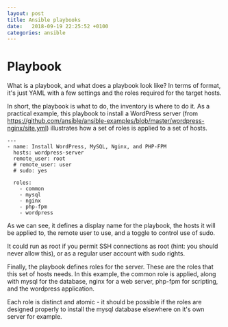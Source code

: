 ```yaml
---
layout: post
title: Ansible playbooks
date:   2018-09-19 22:25:52 +0100
categories: ansible
---
```

Playbook
========

What is a playbook, and what does a playbook look like? In terms of
format, it's just YAML with a few settings and the roles required for
the target hosts.

In short, the playbook is what to do, the inventory is where to do it.
As a practical example, this playbook to install a WordPress server
(from
<https://github.com/ansible/ansible-examples/blob/master/wordpress-nginx/site.yml>)
illustrates how a set of roles is applied to a set of hosts.

    ---
    - name: Install WordPress, MySQL, Nginx, and PHP-FPM
      hosts: wordpress-server
      remote_user: root
      # remote_user: user
      # sudo: yes
      
      roles:
        - common
        - mysql
        - nginx
        - php-fpm
        - wordpress

As we can see, it defines a display name for the playbook, the hosts it
will be applied to, the remote user to use, and a toggle to control use
of sudo.

It could run as root if you permit SSH connections as root (hint: you
should never allow this), or as a regular user account with sudo rights.

Finally, the playbook defines roles for the server. These are the roles
that this set of hosts needs. In this example, the common role is
applied, along with mysql for the database, nginx for a web server,
php-fpm for scripting, and the wordpress application.

Each role is distinct and atomic - it should be possible if the roles
are designed properly to install the mysql database elsewhere on it's
own server for example.
